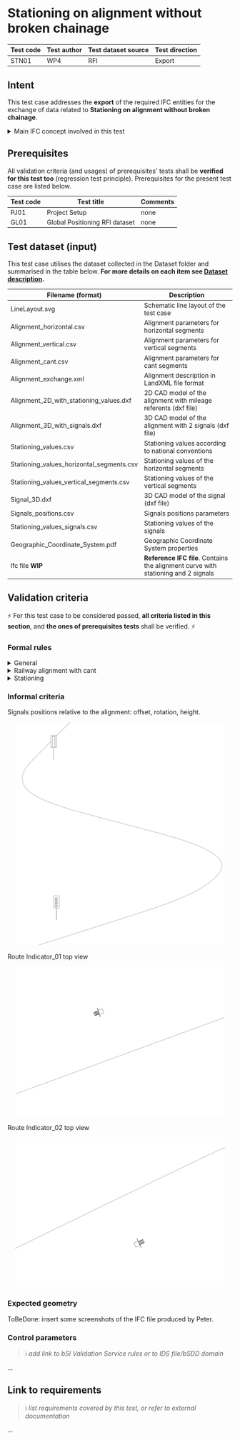 # Stationing on alignment without broken chainage

| Test code | Test author | Test dataset source | Test direction |
| --------- | ----------- | ------------------- | -------------- |
| STN01     | WP4         | RFI                 | Export         |



## Intent
This test case addresses the **export** of the required IFC entities for the exchange of data related to **Stationing on alignment without broken chainage**.

<details><summary>Main IFC concept involved in this test</summary> 

- Project Global Positioning
- Alignment Layout
- Spatial Decomposition
- Spatial Containment
- Alignment Geometry
- Alignment Geometry Gradient
- Alignment Geometry Cant
- Product Linear Placement
- Product Local Placement
- Product Shape 
</details>


## Prerequisites
All validation criteria (and usages) of prerequisites' tests shall be **verified for this test too** (regression test principle). Prerequisites for the present test case are listed below.

| Test code | Test title                     | Comments |
| --------- | ------------------------------ | -------- |
| PJ01      | Project Setup                  | none     |
| GL01      | Global Positioning RFI dataset | none     |


## Test dataset (input)

This test case utilises the dataset collected in the Dataset folder and summarised in the table below. **For more details on each item see [Dataset description](Dataset/README.md).**

| Filename (format)                         | Description                                                                        |
| ----------------------------------------- | ---------------------------------------------------------------------------------- |
| LineLayout.svg                            | Schematic line layout of the test case                                             |
| Alignment_horizontal.csv                  | Alignment parameters for horizontal segments                                       |
| Alignment_vertical.csv                    | Alignment parameters for vertical segments                                         |
| Alignment_cant.csv                        | Alignment parameters for cant segments                                             |
| Alignment_exchange.xml                    | Alignment description in LandXML file format                                       |
| Alignment_2D_with_stationing_values.dxf   | 2D CAD model of the alignment with mileage referents (dxf file)                    |
| Alignment_3D_with_signals.dxf             | 3D CAD model of the alignment with 2 signals (dxf file)                            |
| Stationing_values.csv                     | Stationing values according to national conventions                                |
| Stationing_values_horizontal_segments.csv | Stationing values of the horizontal segments                                       |
| Stationing_values_vertical_segments.csv   | Stationing values of the vertical segments                                         |
| Signal_3D.dxf                             | 3D CAD model of the signal (dxf file)                                              |
| Signals_positions.csv                     | Signals positions parameters                                                       |
| Stationing_values_signals.csv             | Stationing values of the signals                                                   |
| Geographic_Coordinate_System.pdf          | Geographic Coordinate System properties                                            |
| Ifc file  **WIP**                         | **Reference IFC file**. Contains the alignment curve with stationing and 2 signals |


## Validation criteria

:zap: For this test case to be considered passed, **all criteria listed in this section**, and **the ones of prerequisites tests** shall be verified. :zap:

### Formal rules

<details><summary>General</summary>

| **RULE ID** | **CRITERIA**                                                      | **VALUE [examples]**  |
| ----------- | ----------------------------------------------------------------- | --------------------- |
| GENE_00     | All validation criteria of precondition's tests shall be verified |                       |
| GENE_01     | All requested entities (and attributes) exist in file             | As per Entities Table |

#### Entities Table

| **Element**            | **Attribute**  | **Value**               | **Notes** |
| ---------------------- | -------------- | ----------------------- | --------- |
| IfcAlignment           | ObjectType     | Railway track alignment |           |
|                        | PredefinedType | USERDEFINED             |           |
| IfcAlignmentHorizontal | Name           | H1                      |           |
| IfcAlignmentVertical   | Name           | V1                      |           |
| IfcAlignmentCant       | Name           | C1                      |           |
| IfcSignal              | Name           | Route Indicator_01      |           |

</details>

<details><summary>Railway alignment with cant</summary>

> **Acceptance criteria**: For the **Railway alignment with cant** capability, the validation procedure must verify that **all** the following validation criteria are satisfied.

| **bSI RULE ID** | **Project RULE ID** | **Rule Type** | **CRITERIA**                       | VALUE [examples] |
| --------------- | ------------------- | ------------- | ---------------------------------- | ---------------- |
| WIP             | RI-6                | Gherkin       | Alignment layout in IFC            | WIP              |
| WIP             | RI-8                | Gherkin       | Alignment horizontal common in IFC | WIP              |
| WIP             | RI-8                | IDS           | Alignment horizontal common in IFC | WIP              |
| WIP             | RI-11               | Gherkin       | Alignment vertical common in IFC   | WIP              |
| WIP             | RI-13               | Gherkin       | Alignment cant common in IFC       | WIP              |
| WIP             | RI-15               | Gherkin       | Start station in IFC               | WIP              |
</details>

<details><summary>Stationing</summary>

> **Acceptance criteria**: For the **Stationing** capability, the validation procedure must verify that **all** the following validation criteria are satisfied.

| **bSI RULE ID** | **Project RULE ID** | **Rule Type** | **CRITERIA**         | VALUE [examples] |
| --------------- | ------------------- | ------------- | -------------------- | ---------------- |
| WIP             | RI-15               | Gherkin       | Start station in IFC | WIP              |
>
> </details>

</details>

### Informal criteria

Signals positions relative to the alignment: offset, rotation, height.

<p align="center">
    <img src="./Dataset/Signals_on_alignment.svg" height="500"/>
</p>

 Route Indicator_01 top view

<p align="center">
    <img src="./Dataset/Route_indicator_01_top.jpg" height="335"/>
</p>

 Route Indicator_02 top view


  <p align="center">
    <img src="./Dataset/Route_indicator_02_top.jpg" height="335"/>
</p>

### Expected geometry
ToBeDone: insert some screenshots of the IFC file produced by Peter.

### Control parameters
>:information_source: *add link to bSI Validation Service rules or to IDS file/bSDD domain*

...

## Link to requirements
>:information_source: *list requirements covered by this test, or refer to external documentation*

...



